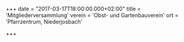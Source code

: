 +++
date = "2017-03-17T18:00:00.000+02:00"
title = 'Mitgliederversammlung'
verein = 'Obst- und Gartenbauverein'
ort = 'Pfarrzentrum, Niederjosbach'

+++

      